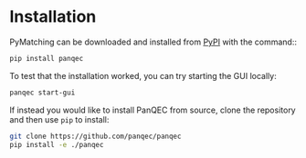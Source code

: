 # Installation

PyMatching can be downloaded and installed from [PyPI](https://pypi.org/project/PanQEC/) with the command::

```bash
pip install panqec
```

To test that the installation worked, you can try starting the GUI locally:

```bash
panqec start-gui
```

If instead you would like to install PanQEC from source, clone the repository and then use `pip` to install:

```bash
git clone https://github.com/panqec/panqec
pip install -e ./panqec
```
